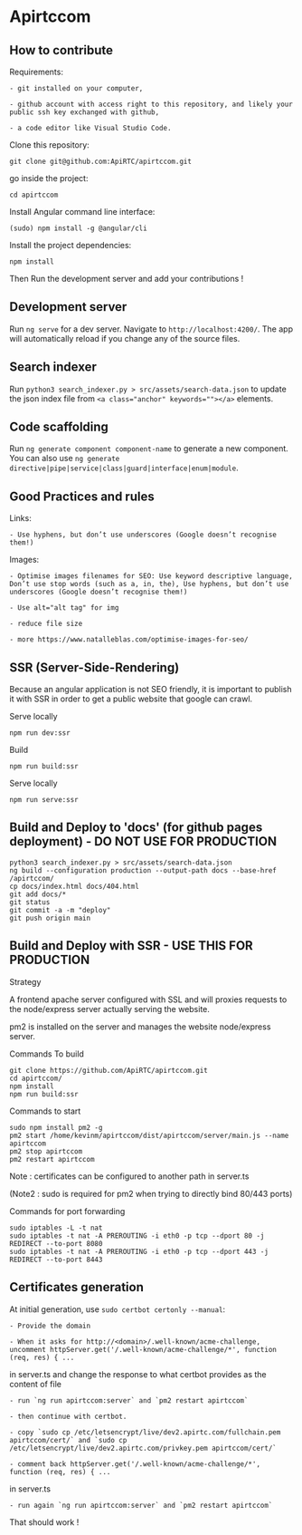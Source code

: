 # Apirtccom

## How to contribute

Requirements:

    - git installed on your computer,

    - github account with access right to this repository, and likely your public ssh key exchanged with github,

    - a code editor like Visual Studio Code.

Clone this repository:

`git clone git@github.com:ApiRTC/apirtccom.git`

go inside the project:

`cd apirtccom`

Install Angular command line interface:

`(sudo) npm install -g @angular/cli`

Install the project dependencies:

`npm install`

Then Run the development server and add your contributions !

## Development server

Run `ng serve` for a dev server. Navigate to `http://localhost:4200/`. The app will automatically reload if you change any of the source files.

## Search indexer

Run `python3 search_indexer.py > src/assets/search-data.json` to update the json index file from `<a class="anchor" keywords=""></a>` elements.

## Code scaffolding

Run `ng generate component component-name` to generate a new component. You can also use `ng generate directive|pipe|service|class|guard|interface|enum|module`.

## Good Practices and rules

Links:

    - Use hyphens, but don’t use underscores (Google doesn’t recognise them!)

Images:

    - Optimise images filenames for SEO: Use keyword descriptive language, Don’t use stop words (such as a, in, the), Use hyphens, but don’t use underscores (Google doesn’t recognise them!)

    - Use alt="alt tag" for img

    - reduce file size

    - more https://www.natalleblas.com/optimise-images-for-seo/

## SSR (Server-Side-Rendering)

Because an angular application is not SEO friendly, it is important to publish it with SSR in order to get a public website that google can crawl.

Serve locally

`npm run dev:ssr`

Build

`npm run build:ssr`

Serve locally

`npm run serve:ssr`

## Build and Deploy to 'docs' (for github pages deployment) - DO NOT USE FOR PRODUCTION

```
python3 search_indexer.py > src/assets/search-data.json
ng build --configuration production --output-path docs --base-href /apirtccom/
cp docs/index.html docs/404.html
git add docs/*
git status
git commit -a -m "deploy"
git push origin main
```

## Build and Deploy with SSR - USE THIS FOR PRODUCTION

Strategy

A frontend apache server configured with SSL and will proxies requests to the node/express server actually serving the website.

pm2 is installed on the server and manages the website node/express server.

Commands To build

```
git clone https://github.com/ApiRTC/apirtccom.git
cd apirtccom/
npm install
npm run build:ssr
```

Commands to start

```
sudo npm install pm2 -g
pm2 start /home/kevinm/apirtccom/dist/apirtccom/server/main.js --name apirtccom
pm2 stop apirtccom
pm2 restart apirtccom
```

Note : certificates can be configured to another path in server.ts

(Note2 : sudo is required for pm2 when trying to directly bind 80/443 ports)

Commands for port forwarding

```
sudo iptables -L -t nat
sudo iptables -t nat -A PREROUTING -i eth0 -p tcp --dport 80 -j REDIRECT --to-port 8080
sudo iptables -t nat -A PREROUTING -i eth0 -p tcp --dport 443 -j REDIRECT --to-port 8443
```


## Certificates generation

At initial generation, use `sudo certbot certonly --manual`:

    - Provide the domain

    - When it asks for http://<domain>/.well-known/acme-challenge, uncomment httpServer.get('/.well-known/acme-challenge/*', function (req, res) { ...
in server.ts and change the response to what certbot provides as the content of file

    - run `ng run apirtccom:server` and `pm2 restart apirtccom`

    - then continue with certbot.

    - copy `sudo cp /etc/letsencrypt/live/dev2.apirtc.com/fullchain.pem apirtccom/cert/` and `sudo cp /etc/letsencrypt/live/dev2.apirtc.com/privkey.pem apirtccom/cert/`

    - comment back httpServer.get('/.well-known/acme-challenge/*', function (req, res) { ...
in server.ts

    - run again `ng run apirtccom:server` and `pm2 restart apirtccom`

That should work !